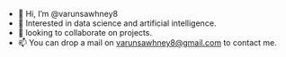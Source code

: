 - 👋 Hi, I’m @varunsawhney8
- 👀 Interested in data science and artificial intelligence.
- 💞️ looking to collaborate on projects.
- 📫 You can drop a mail on varunsawhney8@gmail.com to contact me.

<!---
varunsawhney8/varunsawhney8 is a ✨ special ✨ repository because its `README.md` (this file) appears on your GitHub profile.
You can click the Preview link to take a look at your changes.
--->

